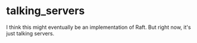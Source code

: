 # talking_servers

I think this might eventually be an implementation of Raft. But right now, it's just talking servers.
